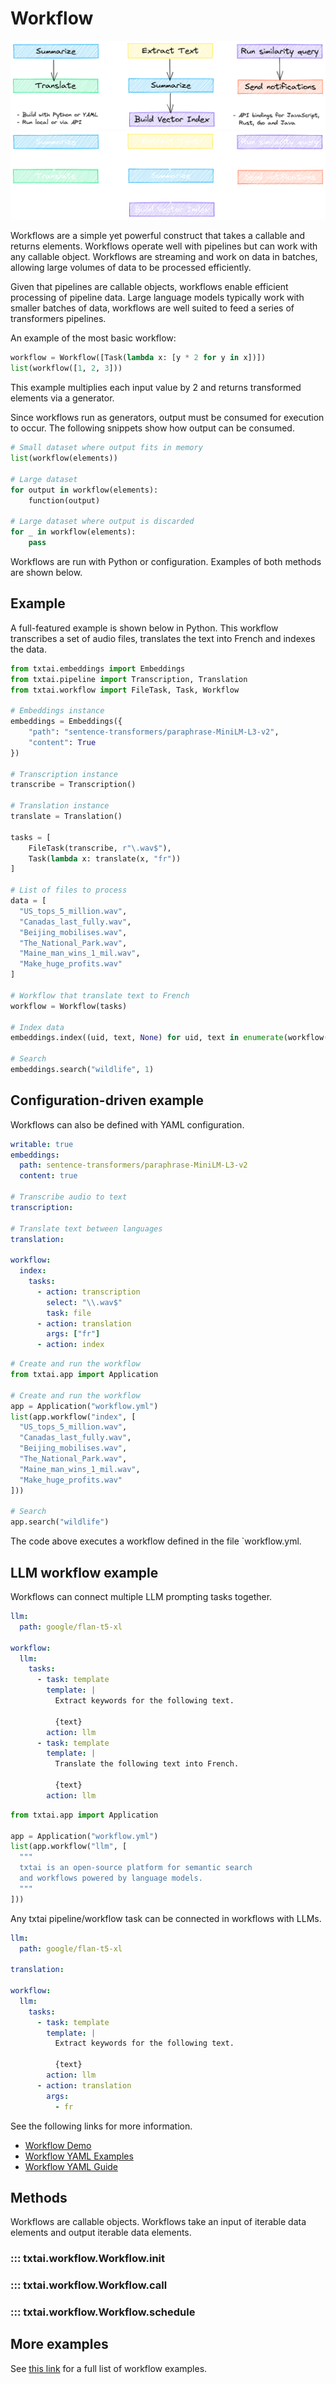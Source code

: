 # Workflow

![workflow](../images/workflow.png#only-light)
![workflow](../images/workflow-dark.png#only-dark)

Workflows are a simple yet powerful construct that takes a callable and returns elements. Workflows operate well with pipelines but can work with any callable object. Workflows are streaming and work on data in batches, allowing large volumes of data to be processed efficiently.

Given that pipelines are callable objects, workflows enable efficient processing of pipeline data. Large language models typically work with smaller batches of data, workflows are well suited to feed a series of transformers pipelines. 

An example of the most basic workflow:

```python
workflow = Workflow([Task(lambda x: [y * 2 for y in x])])
list(workflow([1, 2, 3]))
```

This example multiplies each input value by 2 and returns transformed elements via a generator.

Since workflows run as generators, output must be consumed for execution to occur. The following snippets show how output can be consumed.

```python
# Small dataset where output fits in memory
list(workflow(elements))

# Large dataset
for output in workflow(elements):
    function(output)

# Large dataset where output is discarded
for _ in workflow(elements):
    pass
```

Workflows are run with Python or configuration. Examples of both methods are shown below.

## Example

A full-featured example is shown below in Python. This workflow transcribes a set of audio files, translates the text into French and indexes the data.

```python
from txtai.embeddings import Embeddings
from txtai.pipeline import Transcription, Translation
from txtai.workflow import FileTask, Task, Workflow

# Embeddings instance
embeddings = Embeddings({
    "path": "sentence-transformers/paraphrase-MiniLM-L3-v2",
    "content": True
})

# Transcription instance
transcribe = Transcription()

# Translation instance
translate = Translation()

tasks = [
    FileTask(transcribe, r"\.wav$"),
    Task(lambda x: translate(x, "fr"))
]

# List of files to process
data = [
  "US_tops_5_million.wav",
  "Canadas_last_fully.wav",
  "Beijing_mobilises.wav",
  "The_National_Park.wav",
  "Maine_man_wins_1_mil.wav",
  "Make_huge_profits.wav"
]

# Workflow that translate text to French
workflow = Workflow(tasks)

# Index data
embeddings.index((uid, text, None) for uid, text in enumerate(workflow(data)))

# Search
embeddings.search("wildlife", 1)
```

## Configuration-driven example

Workflows can also be defined with YAML configuration.

```yaml
writable: true
embeddings:
  path: sentence-transformers/paraphrase-MiniLM-L3-v2
  content: true

# Transcribe audio to text
transcription:

# Translate text between languages
translation:

workflow:
  index:
    tasks:
      - action: transcription
        select: "\\.wav$"
        task: file
      - action: translation
        args: ["fr"]
      - action: index
```

```python
# Create and run the workflow
from txtai.app import Application

# Create and run the workflow
app = Application("workflow.yml")
list(app.workflow("index", [
  "US_tops_5_million.wav",
  "Canadas_last_fully.wav",
  "Beijing_mobilises.wav",
  "The_National_Park.wav",
  "Maine_man_wins_1_mil.wav",
  "Make_huge_profits.wav"
]))

# Search
app.search("wildlife")
```

The code above executes a workflow defined in the file `workflow.yml.

## LLM workflow example

Workflows can connect multiple LLM prompting tasks together.

```yaml
llm:
  path: google/flan-t5-xl

workflow:
  llm:
    tasks:
      - task: template
        template: |
          Extract keywords for the following text.

          {text}
        action: llm
      - task: template
        template: |
          Translate the following text into French.

          {text}
        action: llm
```

```python
from txtai.app import Application

app = Application("workflow.yml")
list(app.workflow("llm", [
  """
  txtai is an open-source platform for semantic search
  and workflows powered by language models.
  """
]))
```

Any txtai pipeline/workflow task can be connected in workflows with LLMs.

```yaml
llm:
  path: google/flan-t5-xl

translation:

workflow:
  llm:
    tasks:
      - task: template
        template: |
          Extract keywords for the following text.

          {text}
        action: llm
      - action: translation
        args:
          - fr
```

See the following links for more information.

- [Workflow Demo](https://huggingface.co/spaces/NeuML/txtai)
- [Workflow YAML Examples](https://huggingface.co/spaces/NeuML/txtai/tree/main/workflows)
- [Workflow YAML Guide](../api/configuration/#workflow)

## Methods

Workflows are callable objects. Workflows take an input of iterable data elements and output iterable data elements. 

### ::: txtai.workflow.Workflow.__init__
### ::: txtai.workflow.Workflow.__call__
### ::: txtai.workflow.Workflow.schedule

## More examples

See [this link](../examples/#workflows) for a full list of workflow examples.
